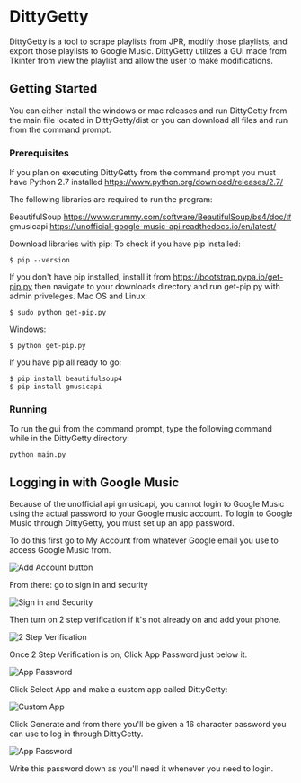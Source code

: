 # DittyGetty

DittyGetty is a tool to scrape playlists from JPR, modify those playlists, and export those playlists to Google Music.
DittyGetty utilizes a GUI made from Tkinter from view the playlist and allow the user to make modifications.

## Getting Started

You can either install the windows or mac releases and run DittyGetty from the main file located in DittyGetty/dist or you can download all files and run from the command prompt.

### Prerequisites

If you plan on executing DittyGetty from the command prompt you must have Python 2.7 installed https://www.python.org/download/releases/2.7/ 

The following libraries are required to run the program:

BeautifulSoup https://www.crummy.com/software/BeautifulSoup/bs4/doc/#  
gmusicapi https://unofficial-google-music-api.readthedocs.io/en/latest/

Download libraries with pip: 
To check if you have pip installed:
```
$ pip --version
```
If you don't have pip installed, install it from https://bootstrap.pypa.io/get-pip.py
then navigate to your downloads directory and run get-pip.py with admin priveleges.
Mac OS and Linux:
```
$ sudo python get-pip.py
```
Windows:
```
$ python get-pip.py
```

If you have pip all ready to go:
```
$ pip install beautifulsoup4
$ pip install gmusicapi

```

### Running

To run the gui from the command prompt, type the following command while in the DittyGetty directory:

```
python main.py
```

## Logging in with Google Music

Because of the unofficial api gmusicapi, you cannot login to Google Music using the actual password to your Google music account.
To login to Google Music through DittyGetty, you must set up an app password.

To do this first go to My Account from whatever Google email you use to access Google Music from.

![Add Account button](https://i.imgur.com/a0Huqhz.png)


From there: go to sign in and security

![Sign in and Security](https://i.imgur.com/icmMhL0.png)


Then turn on 2 step verification if it's not already on and add your phone.

![2 Step Verification](https://i.imgur.com/8ZGQ4kn.png)


Once 2 Step Verification is on, Click App Password just below it.

![App Password](https://i.imgur.com/oz8MuAu.png)


Click Select App and make a custom app called DittyGetty:

![Custom App](https://i.imgur.com/lLzCXCj.png)


Click Generate and from there you'll be given a 16 character password you can use to log in through DittyGetty.

![App Password](https://i.imgur.com/oGM38qe.png)

Write this password down as you'll need it whenever you need to login.


